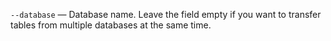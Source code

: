 `--database` — Database name. Leave the field empty if you want to transfer tables from multiple databases at the same time.
